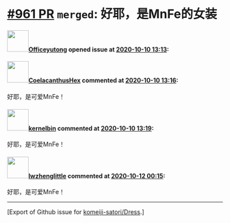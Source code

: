# [\#961 PR](https://github.com/komeiji-satori/Dress/pull/961) `merged`: 好耶，是MnFe的女装

#### <img src="https://avatars.githubusercontent.com/u/9004058?v=4" width="50">[Officeyutong](https://github.com/Officeyutong) opened issue at [2020-10-10 13:13](https://github.com/komeiji-satori/Dress/pull/961):



#### <img src="https://avatars.githubusercontent.com/u/43064781?u=3cf564993a40a3d0b36e421909da9b10f9b0bc92&v=4" width="50">[CoelacanthusHex](https://github.com/CoelacanthusHex) commented at [2020-10-10 13:16](https://github.com/komeiji-satori/Dress/pull/961#issuecomment-706547900):

好耶，是可爱MnFe！

#### <img src="https://avatars.githubusercontent.com/u/25586021?u=c9d12b292fb9517db15435d2364d172bc7ed3e51&v=4" width="50">[kernelbin](https://github.com/kernelbin) commented at [2020-10-10 13:19](https://github.com/komeiji-satori/Dress/pull/961#issuecomment-706548276):

好耶，是可爱MnFe！

#### <img src="https://avatars.githubusercontent.com/u/25863941?v=4" width="50">[lwzhenglittle](https://github.com/lwzhenglittle) commented at [2020-10-12 00:15](https://github.com/komeiji-satori/Dress/pull/961#issuecomment-706791896):

好耶，是可爱MnFe！


-------------------------------------------------------------------------------



[Export of Github issue for [komeiji-satori/Dress](https://github.com/komeiji-satori/Dress).]
